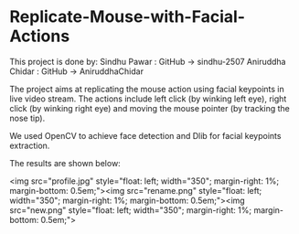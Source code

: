 # Replicate-Mouse-with-Facial-Actions

This project is done by:
Sindhu Pawar : GitHub -> sindhu-2507
Aniruddha Chidar : GitHub -> AniruddhaChidar

The project aims at replicating the mouse action using facial keypoints in live video stream.
The actions include left click (by winking left eye), right click (by winking right eye) and moving
the mouse pointer (by tracking the nose tip).

We used OpenCV to achieve face detection and Dlib for facial keypoints extraction.

The results are shown below:

 <img src="profile.jpg" style="float: left; width="350"; margin-right: 1%; margin-bottom: 0.5em;"><img src="rename.png" style="float: left; width="350"; margin-right: 1%; margin-bottom: 0.5em;"><img src="new.png" style="float: left; width="350"; margin-right: 1%; margin-bottom: 0.5em;"><p style="clear: both;">
